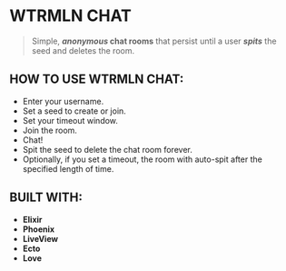 # WTRMLN CHAT

> Simple, **_anonymous_ chat rooms** that persist until a user **_spits_** the
> seed and deletes the room.

## HOW TO USE WTRMLN CHAT:

- Enter your username.
- Set a seed to create or join.
- Set your timeout window.
- Join the room.
- Chat!
- Spit the seed to delete the chat room forever.
- Optionally, if you set a timeout, the room with auto-spit after the specified
  length of time.

## BUILT WITH:

- **Elixir**
- **Phoenix**
- **LiveView**
- **Ecto**
- **Love**
